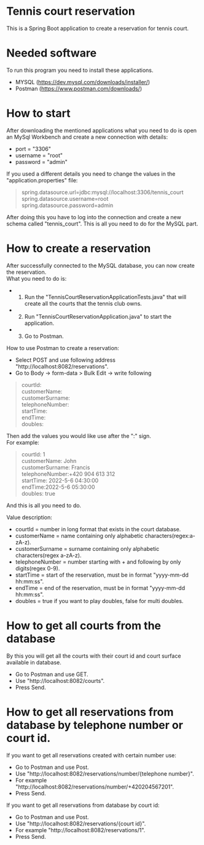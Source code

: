 # Tennis court reservation
This is a Spring Boot application to create a reservation for tennis court.

# Needed software
To run this program you need to install these applications.
  - MYSQL (https://dev.mysql.com/downloads/installer/)
  - Postman (https://www.postman.com/downloads/)

# How to start
After downloading the mentioned applications what you need to do is open an MySql Workbench and create a new connection
with details:
  - port =  "3306"
  - username =  "root" 
  - password = "admin"
  
If you used a different details you need to change the values in the "application.properties" file:
> spring.datasource.url=jdbc:mysql://localhost:3306/tennis_court<br />
spring.datasource.username=root<br />
spring.datasource.password=admin<br />

After doing this you have to log into the connection and create a new schema called "tennis_court".
This is all you need to do for the MySQL part.

# How to create a reservation
After successfully connected to the MySQL database, you can now create the reservation.<br />
What you need to do is: <br />
  - 1. Run the "TennisCourtReservationApplicationTests.java" that will create all the courts that the tennis club owns.
  - 2. Run "TennisCourtReservationApplication.java" to start the application.
  - 3. Go to Postman.

How to use Postman to create a reservation:
  - Select POST and use following address "http://localhost:8082/reservations".
  - Go to Body -> form-data > Bulk Edit -> write following <br />
> courtId:<br />
customerName:<br />
customerSurname:<br />
telephoneNumber:<br />
startTime:<br />
endTime:<br />
doubles:<br />

Then add the values you would like use after the ":" sign.<br />
For example:
> courtId: 1<br />
customerName: John<br />
customerSurname: Francis<br />
telephoneNumber:+420 904 613 312<br />
startTime: 2022-5-6 04:30:00<br />
endTime:2022-5-6 05:30:00 <br />
doubles: true<br />

And this is all you need to do.

Value description:
  - courtId = number in long format that exists in the court database.
  - customerName = name containing only alphabetic characters(regex:a-zA-z).
  - customerSurname = surname containing only alphabetic characters(regex a-zA-z).
  - telephoneNumber = number starting with + and following by only digits(regex 0-9).
  - startTime = start of the reservation, must be in format "yyyy-mm-dd hh:mm:ss".
  - endTime = end of the reservation, must be in format "yyyy-mm-dd hh:mm:ss".
  - doubles = true if you want to play doubles, false for multi doubles.
 
# How to get all courts from the database
By this you will get all the courts with their court id and court surface available in database.
  - Go to Postman and use GET.
  - Use "http://localhost:8082/courts".
  - Press Send.
  
# How to get all reservations from database by telephone number or court id.
If you want to get all reservations created with certain number use:
  - Go to Postman and use Post.
  - Use "http://localhost:8082/reservations/number/{telephone number}".
  - For example "http://localhost:8082/reservations/number/+420204567201".
  - Press Send.<br />
  
If you want to get all reservations from database by court id:
  - Go to Postman and use Post.
  - Use "http://localhost:8082/reservations/{court id}".
  - For example "http://localhost:8082/reservations/1".
  - Press Send.<br />
  

  




  
